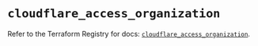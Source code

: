 # `cloudflare_access_organization`

Refer to the Terraform Registry for docs: [`cloudflare_access_organization`](https://registry.terraform.io/providers/cloudflare/cloudflare/4.38.0/docs/resources/access_organization).
